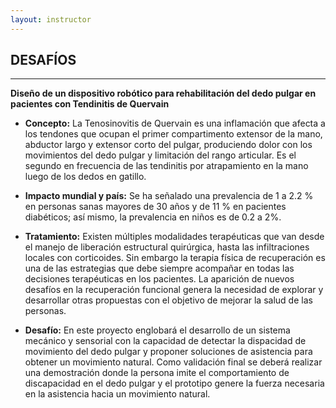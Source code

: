 ```yaml
---
layout: instructor
---
```

## DESAFÍOS

* * *

**Diseño de un dispositivo robótico para rehabilitación del dedo pulgar en pacientes con Tendinitis de Quervain**

* **Concepto:** La Tenosinovitis de Quervain es una inflamación que afecta a los tendones que ocupan el primer compartimento extensor de la mano, abductor largo y extensor corto del pulgar, produciendo dolor con los movimientos del dedo pulgar y limitación del rango articular. Es el segundo en frecuencia de las tendinitis por atrapamiento en la mano luego de los dedos en gatillo.

* **Impacto mundial y país:** Se ha señalado una prevalencia de 1 a 2.2 % en personas sanas mayores de 30 años y de 11 % en pacientes diabéticos; así mismo, la prevalencia en niños es de 0.2 a 2%.

* **Tratamiento:** Existen múltiples modalidades terapéuticas que van desde el manejo de liberación estructural quirúrgica, hasta las infiltraciones locales con corticoides. Sin embargo la terapia física de recuperación es una de las estrategias que debe siempre acompañar en todas las decisiones terapéuticas en los pacientes. La aparición de nuevos desafíos en la recuperación funcional genera la necesidad de explorar y desarrollar otras propuestas con el objetivo de mejorar la salud de las personas.

* **Desafío:** En este proyecto englobará el desarrollo de un sistema mecánico y sensorial con la capacidad de detectar la dispacidad de movimiento del dedo pulgar y proponer soluciones de asistencia para obtener un movimiento natural. Como validación final se deberá realizar una demostración donde la persona imite el comportamiento de discapacidad en el dedo pulgar y el prototipo genere la fuerza necesaria en la asistencia hacia un movimiento natural.

